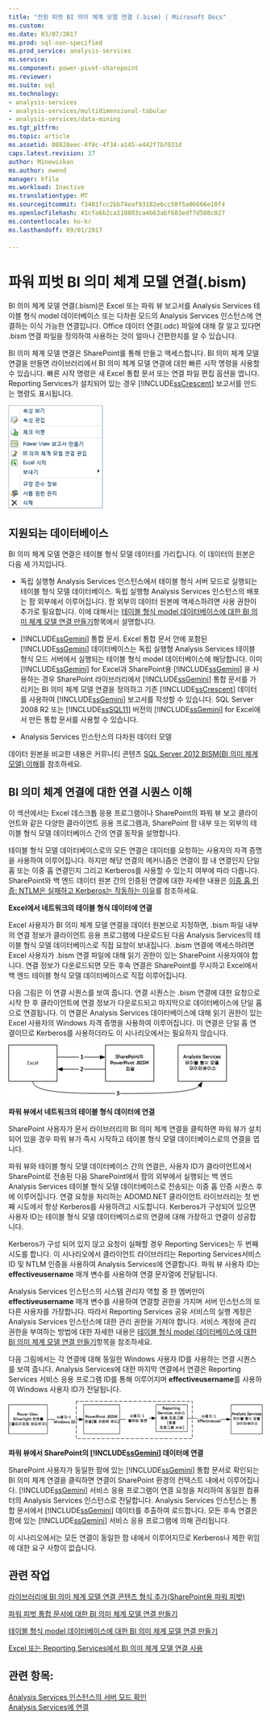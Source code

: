 ```yaml
---
title: "전원 피벗 BI 의미 체계 모델 연결 (.bism) | Microsoft Docs"
ms.custom: 
ms.date: 03/07/2017
ms.prod: sql-non-specified
ms.prod_service: analysis-services
ms.service: 
ms.component: power-pivot-sharepoint
ms.reviewer: 
ms.suite: sql
ms.technology:
- analysis-services
- analysis-services/multidimensional-tabular
- analysis-services/data-mining
ms.tgt_pltfrm: 
ms.topic: article
ms.assetid: 08828eec-4f8c-4f34-a145-e442f7b7031d
caps.latest.revision: 37
author: Minewiskan
ms.author: owend
manager: kfile
ms.workload: Inactive
ms.translationtype: MT
ms.sourcegitcommit: f3481fcc2bb74eaf93182e6cc58f5a06666e10f4
ms.openlocfilehash: 41cfa6b2ca110803ca4b63abf683edf7d508c027
ms.contentlocale: ko-kr
ms.lasthandoff: 09/01/2017

---
```

# <a name="power-pivot-bi-semantic-model-connection-bism"></a>파워 피벗 BI 의미 체계 모델 연결(.bism)
  BI 의미 체계 모델 연결(.bism)은 Excel 또는 파워 뷰 보고서를 Analysis Services 테이블 형식 model 데이터베이스 또는 다차원 모드의 Analysis Services 인스턴스에 연결하는 이식 가능한 연결입니다. Office 데이터 연결(.odc) 파일에 대해 잘 알고 있다면 .bism 연결 파일을 정의하여 사용하는 것이 얼마나 간편한지를 알 수 있습니다.  
  
 BI 의미 체계 모델 연결은 SharePoint를 통해 만들고 액세스합니다. BI 의미 체계 모델 연결을 만들면 라이브러리에서 BI 의미 체계 모델 연결에 대한 빠른 시작 명령을 사용할 수 있습니다. 빠른 시작 명령은 새 Excel 통합 문서 또는 연결 파일 편집 옵션을 엽니다. Reporting Services가 설치되어 있는 경우 [!INCLUDE[ssCrescent](../../includes/sscrescent-md.md)] 보고서를 만드는 명령도 표시됩니다.  
  
 ![빠른 시작 명령의 스크린 샷의 BISM](../../analysis-services/power-pivot-sharepoint/media/ssas-bism-quicklaunch.gif "스크린 샷의 BISM 빠른 실행 명령")  
  
##  <a name="bkmk_prereq"></a> 지원되는 데이터베이스  
 BI 의미 체계 모델 연결은 테이블 형식 모델 데이터를 가리킵니다. 이 데이터의 원본은 다음 세 가지입니다.  
  
-   독립 실행형 Analysis Services 인스턴스에서 테이블 형식 서버 모드로 실행되는 테이블 형식 모델 데이터베이스. 독립 실행형 Analysis Services 인스턴스의 배포는 팜 외부에서 이루어집니다. 팜 외부의 데이터 원본에 액세스하려면 사용 권한이 추가로 필요합니다. 이에 대해서는 [테이블 형식 model 데이터베이스에 대한 BI 의미 체계 모델 연결 만들기](../../analysis-services/power-pivot-sharepoint/create-a-bi-semantic-model-connection-to-a-tabular-model-database.md)항목에서 설명합니다.  
  
-   [!INCLUDE[ssGemini](../../includes/ssgemini-md.md)] 통합 문서. Excel 통합 문서 안에 포함된 [!INCLUDE[ssGemini](../../includes/ssgemini-md.md)] 데이터베이스는 독립 실행형 Analysis Services 테이블 형식 모드 서버에서 실행되는 테이블 형식 model 데이터베이스에 해당합니다. 이미 [!INCLUDE[ssGemini](../../includes/ssgemini-md.md)] for Excel과 SharePoint용 [!INCLUDE[ssGemini](../../includes/ssgemini-md.md)] 을 사용하는 경우 SharePoint 라이브러리에서 [!INCLUDE[ssGemini](../../includes/ssgemini-md.md)] 통합 문서를 가리키는 BI 의미 체계 모델 연결을 정의하고 기존 [!INCLUDE[ssCrescent](../../includes/sscrescent-md.md)] 데이터를 사용하여 [!INCLUDE[ssGemini](../../includes/ssgemini-md.md)] 보고서를 작성할 수 있습니다.  SQL Server 2008 R2 또는 [!INCLUDE[ssSQL11](../../includes/sssql11-md.md)] 버전의 [!INCLUDE[ssGemini](../../includes/ssgemini-md.md)] for Excel에서 만든 통합 문서를 사용할 수 있습니다.  
  
-   Analysis Services 인스턴스의 다차원 데이터 모델  
  
 데이터 원본을 비교한 내용은 커뮤니티 콘텐츠 [SQL Server 2012 BISM(BI 의미 체계 모델) 이해](http://www.mssqltips.com/sqlservertip/2818/understanding-the-sql-server-2012-bi-semantic-model-bism/)를 참조하세요.  
  
## <a name="understanding-the-connection-sequence-for-bi-semantic-connections"></a>BI 의미 체계 연결에 대한 연결 시퀀스 이해  
 이 섹션에서는 Excel 데스크톱 응용 프로그램이나 SharePoint의 파워 뷰 보고 클라이언트와 같은 다양한 클라이언트 응용 프로그램과, SharePoint 팜 내부 또는 외부의 테이블 형식 모델 데이터베이스 간의 연결 동작을 설명합니다.  
  
 테이블 형식 모델 데이터베이스로의 모든 연결은 데이터를 요청하는 사용자의 자격 증명을 사용하여 이루어집니다. 하지만 해당 연결의 메커니즘은 연결이 팜 내 연결인지 단일 홉 또는 이중 홉 연결인지 그리고 Kerberos를 사용할 수 있는지 여부에 따라 다릅니다. SharePoint와 백 엔드 데이터 원본 간의 인증된 연결에 대한 자세한 내용은 [이중 홉 인증: NTLM은 실패하고 Kerberos는 작동하는 이유](http://go.microsoft.com/fwlink/?LinkId=237137)를 참조하세요.  
  
 **Excel에서 네트워크의 테이블 형식 데이터에 연결**  
  
 Excel 사용자가 BI 의미 체계 모델 연결을 데이터 원본으로 지정하면, .bism 파일 내부의 연결 정보가 클라이언트 응용 프로그램에 다운로드된 다음 Analysis Services의 테이블 형식 모델 데이터베이스로 직접 요청이 보내집니다. .bism 연결에 액세스하려면 Excel 사용자가 .bism 연결 파일에 대해 읽기 권한이 있는 SharePoint 사용자여야 합니다. 연결 정보가 다운로드되면 모든 후속 연결은 SharePoint를 무시하고 Excel에서 백 엔드 테이블 형식 모델 데이터베이스로 직접 이루어집니다.  
  
 다음 그림은 이 연결 시퀀스를 보여 줍니다. 연결 시퀀스는 .bism 연결에 대한 요청으로 시작 한 후 클라이언트에 연결 정보가 다운로드되고 마지막으로 데이터베이스에 단일 홉으로 연결됩니다. 이 연결은 Analysis Services 데이터베이스에 대해 읽기 권한이 있는 Excel 사용자의 Windows 자격 증명을 사용하여 이루어집니다. 이 연결은 단일 홉 연결이므로 Kerberos를 사용하더라도 이 시나리오에서는 필요하지 않습니다.  
  
 ![Excel에서 테이블 형식 모델 데이터베이스로 연결](../../analysis-services/power-pivot-sharepoint/media/ssas-powerpivotbismconnection-1.gif "Excel에서 테이블 형식 모델 데이터베이스로 연결")  
  
 **파워 뷰에서 네트워크의 테이블 형식 데이터에 연결**  
  
 SharePoint 사용자가 문서 라이브러리의 BI 의미 체계 연결을 클릭하면 파워 뷰가 설치되어 있을 경우 파워 뷰가 즉시 시작하고 테이블 형식 모델 데이터베이스로의 연결을 엽니다.  
  
 파워 뷰와 테이블 형식 모델 데이터베이스 간의 연결은, 사용자 ID가 클라이언트에서 SharePoint로 전송된 다음 SharePoint에서 팜의 외부에서 실행되는 백 엔드 Analysis Services 테이블 형식 모델 데이터베이스로 전송되는 이중 홉 인증 시퀀스 후에 이루어집니다. 연결 요청을 처리하는 ADOMD.NET 클라이언트 라이브러리는 첫 번째 시도에서 항상 Kerberos를 사용하려고 시도합니다. Kerberos가 구성되어 있으면 사용자 ID는 테이블 형식 모델 데이터베이스로의 연결에 대해 가장하고 연결이 성공합니다.  
  
 Kerberos가 구성 되어 있지 않고 요청이 실패할 경우 Reporting Services는 두 번째 시도를 합니다. 이 시나리오에서 클라이언트 라이브러리는 Reporting Services서비스 ID 및 NTLM 인증을 사용하여 Analysis Services에 연결합니다. 파워 뷰 사용자 ID는 **effectiveusername** 매개 변수를 사용하여 연결 문자열에 전달됩니다.  
  
 Analysis Services 인스턴스의 시스템 관리자 역할 중 한 멤버만이 **effectiveusername** 매개 변수를 사용하여 연결할 권한을 가지며 서버 인스턴스의 또 다른 사용자를 가장합니다. 따라서 Reporting Services 공유 서비스의 실행 계정은 Analysis Services 인스턴스에 대한 관리 권한을 가져야 합니다.  서비스 계정에 관리 권한을 부여하는 방법에 대한 자세한 내용은 [테이블 형식 model 데이터베이스에 대한 BI 의미 체계 모델 연결 만들기](../../analysis-services/power-pivot-sharepoint/create-a-bi-semantic-model-connection-to-a-tabular-model-database.md)항목을 참조하세요.  
  
 다음 그림에서는 각 연결에 대해 동일한 Windows 사용자 ID를 사용하는 연결 시퀀스를 보여 줍니다. Analysis Services에 대한 마지막 연결에서 연결은 Reporting Services 서비스 응용 프로그램 ID를 통해 이루어지며 **effectiveusername**를 사용하여 Windows 사용자 ID가 전달됩니다.  
  
 ![테이블 형식 데이터베이스에 대 한 가장 된 연결](../../analysis-services/power-pivot-sharepoint/media/ssas-powerpivotbismconnection-2.gif "테이블 형식 데이터베이스에 대 한 가장 된 연결")  
  
 **파워 뷰에서 SharePoint의 [!INCLUDE[ssGemini](../../includes/ssgemini-md.md)] 데이터에 연결**  
  
 SharePoint 사용자가 동일한 팜에 있는 [!INCLUDE[ssGemini](../../includes/ssgemini-md.md)] 통합 문서로 확인되는 BI 의미 체계 연결을 클릭하면 연결이 SharePoint 환경의 컨텍스트 내에서 이루어집니다. [!INCLUDE[ssGemini](../../includes/ssgemini-md.md)] 서비스 응용 프로그램이 연결 요청을 처리하여 동일한 컴퓨터의 Analysis Services 인스턴스로 전달합니다. Analysis Services 인스턴스는 통합 문서에서 [!INCLUDE[ssGemini](../../includes/ssgemini-md.md)] 데이터를 추출하여 로드합니다. 모든 후속 연결은 팜에 있는 [!INCLUDE[ssGemini](../../includes/ssgemini-md.md)] 서비스 응용 프로그램에 의해 관리됩니다.  
  
 이 시나리오에서는 모든 연결이 동일한 팜 내에서 이루어지므로 Kerberos나 제한 위임에 대한 요구 사항이 없습니다.  
  
##  <a name="bkmk_rel"></a> 관련 작업  
 [라이브러리에 BI 의미 체계 모델 연결 콘텐츠 형식 추가&#40;SharePoint용 파워 피벗&#41;](../../analysis-services/power-pivot-sharepoint/add-bi-semantic-model-connection-content-type-to-library.md)  
  
 [파워 피벗 통합 문서에 대한 BI 의미 체계 모델 연결 만들기](../../analysis-services/power-pivot-sharepoint/create-a-bi-semantic-model-connection-to-a-power-pivot-workbook.md)  
  
 [테이블 형식 model 데이터베이스에 대한 BI 의미 체계 모델 연결 만들기](../../analysis-services/power-pivot-sharepoint/create-a-bi-semantic-model-connection-to-a-tabular-model-database.md)  
  
 [Excel 또는 Reporting Services에서 BI 의미 체계 모델 연결 사용](../../analysis-services/power-pivot-sharepoint/use-a-bi-semantic-model-connection-in-excel-or-reporting-services.md)  
  
## <a name="see-also"></a>관련 항목:  
 [Analysis Services 인스턴스의 서버 모드 확인](../../analysis-services/instances/determine-the-server-mode-of-an-analysis-services-instance.md)   
 [Analysis Services에 연결](../../analysis-services/instances/connect-to-analysis-services.md)  
  
  

